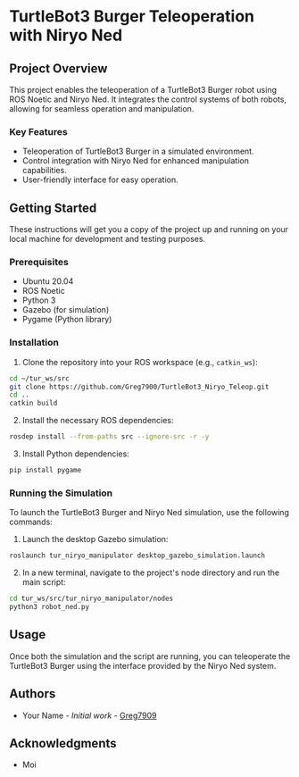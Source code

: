 
# TurtleBot3 Burger Teleoperation with Niryo Ned

## Project Overview
This project enables the teleoperation of a TurtleBot3 Burger robot using ROS Noetic and Niryo Ned. It integrates the control systems of both robots, allowing for seamless operation and manipulation.

### Key Features
- Teleoperation of TurtleBot3 Burger in a simulated environment.
- Control integration with Niryo Ned for enhanced manipulation capabilities.
- User-friendly interface for easy operation.

## Getting Started
These instructions will get you a copy of the project up and running on your local machine for development and testing purposes.

### Prerequisites
- Ubuntu 20.04
- ROS Noetic
- Python 3
- Gazebo (for simulation)
- Pygame (Python library)

### Installation
1. Clone the repository into your ROS workspace (e.g., `catkin_ws`):
```bash
cd ~/tur_ws/src
git clone https://github.com/Greg7900/TurtleBot3_Niryo_Teleop.git
cd ..
catkin build
```

2. Install the necessary ROS dependencies:
```bash
rosdep install --from-paths src --ignore-src -r -y
```

3. Install Python dependencies:
```bash
pip install pygame
```

### Running the Simulation
To launch the TurtleBot3 Burger and Niryo Ned simulation, use the following commands:

1. Launch the desktop Gazebo simulation:
```bash
roslaunch tur_niryo_manipulator desktop_gazebo_simulation.launch
```

2. In a new terminal, navigate to the project's node directory and run the main script:
```bash
cd tur_ws/src/tur_niryo_manipulator/nodes
python3 robot_ned.py
```

## Usage
Once both the simulation and the script are running, you can teleoperate the TurtleBot3 Burger using the interface provided by the Niryo Ned system.


## Authors
- Your Name - *Initial work* - [Greg7909](https://github.com/Greg7900)

## Acknowledgments
- Moi
